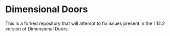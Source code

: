 # Dimensional Doors
This is a forked repository that will attempt to fix issues present in the 1.12.2 version of Dimensional Doors
